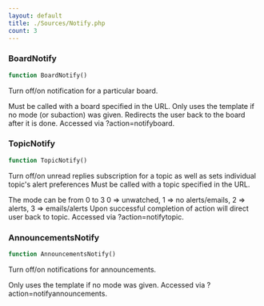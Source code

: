```yaml
---
layout: default
title: ./Sources/Notify.php
count: 3
---
```


### BoardNotify

```php
function BoardNotify()
```
Turn off/on notification for a particular board.

Must be called with a board specified in the URL.
Only uses the template if no mode (or subaction) was given.
Redirects the user back to the board after it is done.
Accessed via ?action=notifyboard.

### TopicNotify

```php
function TopicNotify()
```
Turn off/on unread replies subscription for a topic as well as sets individual topic's alert preferences
Must be called with a topic specified in the URL.

The mode can be from 0 to 3
0 => unwatched, 1 => no alerts/emails, 2 => alerts, 3 => emails/alerts
Upon successful completion of action will direct user back to topic.
Accessed via ?action=notifytopic.

### AnnouncementsNotify

```php
function AnnouncementsNotify()
```
Turn off/on notifications for announcements.

Only uses the template if no mode was given.
Accessed via ?action=notifyannouncements.

